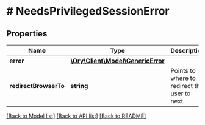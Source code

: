 # # NeedsPrivilegedSessionError

## Properties

Name | Type | Description | Notes
------------ | ------------- | ------------- | -------------
**error** | [**\Ory\Client\Model\GenericError**](GenericError.md) |  | [optional]
**redirectBrowserTo** | **string** | Points to where to redirect the user to next. |

[[Back to Model list]](../../README.md#models) [[Back to API list]](../../README.md#endpoints) [[Back to README]](../../README.md)
